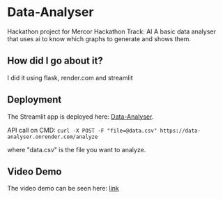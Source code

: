 # Data-Analyser
Hackathon project for Mercor Hackathon
Track: AI
A basic data analyser that uses ai to know which graphs to generate and shows them. 

## How did I go about it?
I did it using flask, render.com and streamlit


## Deployment
The Streamlit app is deployed here: [Data-Analyser](https://huggingface.co/spaces/siddhartha-mahajan/data-analyser). 

API call on CMD: ```curl -X POST -F "file=@data.csv" https://data-analyser.onrender.com/analyze```

where "data.csv" is the file you want to analyze.


## Video Demo
The video demo can be seen here: [link](https://drive.google.com/drive/folders/1dy5nNvlhZxc6tviq-PFfbvIo4BgFu3lm?usp=sharing)
